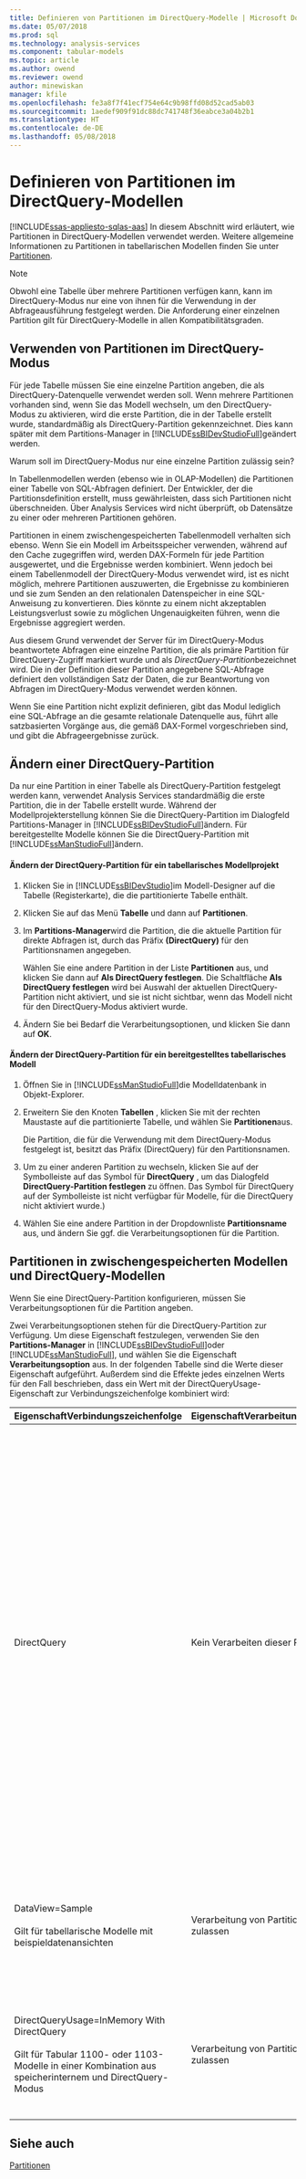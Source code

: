 ```yaml
---
title: Definieren von Partitionen im DirectQuery-Modelle | Microsoft Docs
ms.date: 05/07/2018
ms.prod: sql
ms.technology: analysis-services
ms.component: tabular-models
ms.topic: article
ms.author: owend
ms.reviewer: owend
author: minewiskan
manager: kfile
ms.openlocfilehash: fe3a8f7f41ecf754e64c9b98ffd08d52cad5ab03
ms.sourcegitcommit: 1aedef909f91dc88dc741748f36eabce3a04b2b1
ms.translationtype: HT
ms.contentlocale: de-DE
ms.lasthandoff: 05/08/2018
---
```

# <a name="define-partitions-in-directquery-models"></a>Definieren von Partitionen im DirectQuery-Modellen
[!INCLUDE[ssas-appliesto-sqlas-aas](../../includes/ssas-appliesto-sqlas-aas.md)]
  In diesem Abschnitt wird erläutert, wie Partitionen in DirectQuery-Modellen verwendet werden. Weitere allgemeine Informationen zu Partitionen in tabellarischen Modellen finden Sie unter [Partitionen](../../analysis-services/tabular-models/partitions-ssas-tabular.md).  
  
> [!NOTE]  
>  Obwohl eine Tabelle über mehrere Partitionen verfügen kann, kann im DirectQuery-Modus nur eine von ihnen für die Verwendung in der Abfrageausführung festgelegt werden. Die Anforderung einer einzelnen Partition gilt für DirectQuery-Modelle in allen Kompatibilitätsgraden.  
  
## <a name="using-partitions-in-directquery-mode"></a>Verwenden von Partitionen im DirectQuery-Modus  
 Für jede Tabelle müssen Sie eine einzelne Partition angeben, die als DirectQuery-Datenquelle verwendet werden soll.  Wenn mehrere Partitionen vorhanden sind, wenn Sie das Modell wechseln, um den DirectQuery-Modus zu aktivieren, wird die erste Partition, die in der Tabelle erstellt wurde, standardmäßig als DirectQuery-Partition gekennzeichnet. Dies kann später mit dem Partitions-Manager in [!INCLUDE[ssBIDevStudioFull](../../includes/ssbidevstudiofull-md.md)]geändert werden.  
  
 Warum soll im DirectQuery-Modus nur eine einzelne Partition zulässig sein?  
  
 In Tabellenmodellen werden (ebenso wie in OLAP-Modellen) die Partitionen einer Tabelle von SQL-Abfragen definiert. Der Entwickler, der die Partitionsdefinition erstellt, muss gewährleisten, dass sich Partitionen nicht überschneiden. Über Analysis Services wird nicht überprüft, ob Datensätze zu einer oder mehreren Partitionen gehören.  
  
 Partitionen in einem zwischengespeicherten Tabellenmodell verhalten sich ebenso. Wenn Sie ein Modell im Arbeitsspeicher verwenden, während auf den Cache zugegriffen wird, werden DAX-Formeln für jede Partition ausgewertet, und die Ergebnisse werden kombiniert. Wenn jedoch bei einem Tabellenmodell der DirectQuery-Modus verwendet wird, ist es nicht möglich, mehrere Partitionen auszuwerten, die Ergebnisse zu kombinieren und sie zum Senden an den relationalen Datenspeicher in eine SQL-Anweisung zu konvertieren. Dies könnte zu einem nicht akzeptablen Leistungsverlust sowie zu möglichen Ungenauigkeiten führen, wenn die Ergebnisse aggregiert werden.  
  
 Aus diesem Grund verwendet der Server für im DirectQuery-Modus beantwortete Abfragen eine einzelne Partition, die als primäre Partition für DirectQuery-Zugriff markiert wurde und als *DirectQuery-Partition*bezeichnet wird.  Die in der Definition dieser Partition angegebene SQL-Abfrage definiert den vollständigen Satz der Daten, die zur Beantwortung von Abfragen im DirectQuery-Modus verwendet werden können.  
  
 Wenn Sie eine Partition nicht explizit definieren, gibt das Modul lediglich eine SQL-Abfrage an die gesamte relationale Datenquelle aus, führt alle satzbasierten Vorgänge aus, die gemäß DAX-Formel vorgeschrieben sind, und gibt die Abfrageergebnisse zurück.  
  
  
## <a name="change-a-directquery-partition"></a>Ändern einer DirectQuery-Partition  
 Da nur eine Partition in einer Tabelle als DirectQuery-Partition festgelegt werden kann, verwendet Analysis Services standardmäßig die erste Partition, die in der Tabelle erstellt wurde. Während der Modellprojekterstellung können Sie die DirectQuery-Partition im Dialogfeld Partitions-Manager in [!INCLUDE[ssBIDevStudioFull](../../includes/ssbidevstudiofull-md.md)]ändern. Für bereitgestellte Modelle können Sie die DirectQuery-Partition mit [!INCLUDE[ssManStudioFull](../../includes/ssmanstudiofull-md.md)]ändern.  
  
#### <a name="change-the-directquery-partition-for-a-tabular-model-project"></a>Ändern der DirectQuery-Partition für ein tabellarisches Modellprojekt  
  
1.  Klicken Sie in [!INCLUDE[ssBIDevStudio](../../includes/ssbidevstudio-md.md)]im Modell-Designer auf die Tabelle (Registerkarte), die die partitionierte Tabelle enthält.  
  
2.  Klicken Sie auf das Menü **Tabelle** und dann auf **Partitionen**.  
  
3.  Im **Partitions-Manager**wird die Partition, die die aktuelle Partition für direkte Abfragen ist, durch das Präfix **(DirectQuery)** für den Partitionsnamen angegeben.  
  
     Wählen Sie eine andere Partition in der Liste **Partitionen** aus, und klicken Sie dann auf **Als DirectQuery festlegen**. Die Schaltfläche **Als DirectQuery festlegen** wird bei Auswahl der aktuellen DirectQuery-Partition nicht aktiviert, und sie ist nicht sichtbar, wenn das Modell nicht für den DirectQuery-Modus aktiviert wurde.  
  
4.  Ändern Sie bei Bedarf die Verarbeitungsoptionen, und klicken Sie dann auf **OK**.  
  
#### <a name="change-the-directquery-partition-for-a-deployed-tabular-model"></a>Ändern der DirectQuery-Partition für ein bereitgestelltes tabellarisches Modell  
  
1.  Öffnen Sie in [!INCLUDE[ssManStudioFull](../../includes/ssmanstudiofull-md.md)]die Modelldatenbank in Objekt-Explorer.  
  
2.  Erweitern Sie den Knoten **Tabellen** , klicken Sie mit der rechten Maustaste auf die partitionierte Tabelle, und wählen Sie **Partitionen**aus.  
  
     Die Partition, die für die Verwendung mit dem DirectQuery-Modus festgelegt ist, besitzt das Präfix (DirectQuery) für den Partitionsnamen.  
  
3.  Um zu einer anderen Partition zu wechseln, klicken Sie auf der Symbolleiste auf das Symbol für **DirectQuery** , um das Dialogfeld **DirectQuery-Partition festlegen** zu öffnen. Das Symbol für DirectQuery auf der Symbolleiste ist nicht verfügbar für Modelle, für die DirectQuery nicht aktiviert wurde.)  
  
4.  Wählen Sie eine andere Partition in der Dropdownliste **Partitionsname** aus, und ändern Sie ggf. die Verarbeitungsoptionen für die Partition.  
  
## <a name="partitions-in-cached-models-and-in-directquery-models"></a>Partitionen in zwischengespeicherten Modellen und DirectQuery-Modellen  
 Wenn Sie eine DirectQuery-Partition konfigurieren, müssen Sie Verarbeitungsoptionen für die Partition angeben.  
  
 Zwei Verarbeitungsoptionen stehen für die DirectQuery-Partition zur Verfügung. Um diese Eigenschaft festzulegen, verwenden Sie den **Partitions-Manager** in [!INCLUDE[ssBIDevStudioFull](../../includes/ssbidevstudiofull-md.md)]oder [!INCLUDE[ssManStudioFull](../../includes/ssmanstudiofull-md.md)], und wählen Sie die Eigenschaft **Verarbeitungsoption** aus. In der folgenden Tabelle sind die Werte dieser Eigenschaft aufgeführt. Außerdem sind die Effekte jedes einzelnen Werts für den Fall beschrieben, dass ein Wert mit der DirectQueryUsage-Eigenschaft zur Verbindungszeichenfolge kombiniert wird:  
  
|Eigenschaft**Verbindungszeichenfolge** |Eigenschaft**Verarbeitungsoption** |Hinweise|  
|------------------------------------|------------------------------------|-----------|  
|DirectQuery|Kein Verarbeiten dieser Partition|Wenn das Modell ausschließlich DirectQuery verwendet, ist eine Verarbeitung niemals notwendig.<br /><br /> In Hybridmodellen können Sie die DirectQuery-Partition so konfigurieren, dass sie niemals verarbeitet wird. Beispiel: Wenn Sie ein sehr großes Dataset verwenden und dem Cache nicht die vollständigen Ergebnisse hinzufügen möchten, können Sie angeben, dass die DirectQuery-Partition die Vereinigung der Ergebnisse für alle anderen Partitionen in der Tabelle enthalten und dass niemals eine Verarbeitung stattfinden soll. Abfragen, die an die relationale Quelle gerichtet werden, sind nicht betroffen, und in Abfragen für zwischengespeicherte Daten werden Daten aus den anderen Partitionen kombiniert.|  
|DataView=Sample<br /><br /> Gilt für tabellarische Modelle mit beispieldatenansichten|Verarbeitung von Partitionen zulassen|Wenn das Modell Beispieldaten verwendet, können Sie die Tabelle verarbeiten, um ein gefiltertes Dataset zurückzugeben, das während des Modellentwurfs optische Hilfen bereitstellt.|  
|DirectQueryUsage=InMemory With DirectQuery<br /><br /> Gilt für Tabular 1100- oder 1103-Modelle in einer Kombination aus speicherinternem und DirectQuery-Modus|Verarbeitung von Partitionen zulassen|Wenn beim Modell der hybride Modus verwendet wird, sollten Sie für Abfragen für die speicherinterne Datenquelle und für die DirectQuery-Datenquelle die gleiche Partition verwenden.|  
  
## <a name="see-also"></a>Siehe auch  
 [Partitionen](../../analysis-services/tabular-models/partitions-ssas-tabular.md)  
  
  
